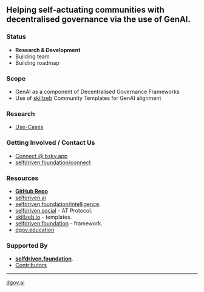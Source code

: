 ## Helping self-actuating communities with decentralised governance via the use of GenAI.

### Status
- **Research & Development**
- Building team
- Building roadmap

### Scope
- GenAI as a component of Decentralised Governance Frameworks
- Use of [skillzeb](https://skillseb.io) Community Templates for GenAI alignment

### Research
- [Use-Cases](https://github.com/selfdriven-foundation/dgov-ai/tree/main/research/use-cases)

### Getting Involved / Contact Us
- [Connect @ bsky.app](https://bsky.app/profile/markbyers.selfdriven.social)
- [selfdriven.foundation/connect](https://selfdriven.foundation/connect)

### Resources
- [**GitHub Repo**](https://github.com/selfdriven-foundation/dgov-ai)
- [selfdriven.ai](https://selfdriven.ai)
- [selfdriven.foundation/intelligence](https://selfdriven.foundation/intelligence).
- [selfdriven.social](https://selfdriven.social) - AT Protocol.
- [skillzeb.io](https://skillseb.io) - templates.
- [selfdriven.foundation](https://selfdriven.foundation) - framework.
- [dgov.education](https://dgov.education)

### Supported By
- [**selfdriven.foundation**](https://selfdriven.foundation).
- [Contributors](CONTRIBUTING.md)

----
[dgov.ai](https://dgov.ai)
